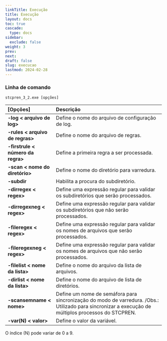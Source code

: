 ```yaml
---
linkTitle: Execução
title: Execução
layout: docs
toc: true
cascade:
  type: docs
sidebar:
  exclude: false
weight: 3
prev:
next:
draft: false
slug: execucao
lastmod: 2024-02-28
---
```

<!-- # Execução -->

### Linha de comando

```
stcpren_3_2.exe [opções]
```

[Opções] | Descrição
:---     | :---
**-log < arquivo de log>**| Define o nome do arquivo de configuração de log.
**-rules < arquivo de regras>**| Define o nome do arquivo de regras.
**-firstrule < número da regra>**| Define a primeira regra a ser processada.
**-scan < nome do diretório>**| Define o nome do diretório para varredura.
**-subdir**| Habilita a procura do subdiretório.
**-dirregex < regex>**| Define uma expressão regular para validar os subdiretórios que serão processados.
**-dirregexneg < regex>**| Define uma expressão regular para validar os subdiretórios que não serão processados.
**-fileregex < regex>**| Define uma expressão regular para validar os nomes de arquivos que serão processados.
**-fileregexneg < regex>**| Define uma expressão regular para validar os nomes de arquivos que não serão processados.
**-filelist < nome da lista>**| Define o nome do arquivo da lista de arquivos.
**-dirlist < nome da lista>**| Define o nome do arquivo de lista de diretórios.
**-scansemname < nome>**| Define um nome de semáfora para sincronização do modo de varredura. /Obs.: Utilizado para sincronizar a execução de múltiplos processos do STCPREN.
**-var(N) < valor>**| Define o valor da variável.
O índice (N) pode variar de 0 a 9.
